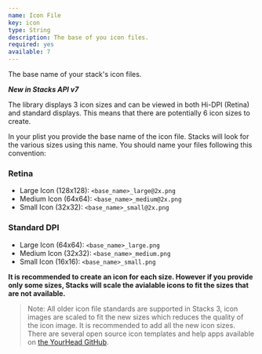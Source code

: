 ```yaml
---
name: Icon File
key: icon
type: String
description: The base of you icon files.
required: yes
available: 7
---
```


The base name of your stack's icon files.

***New in Stacks API v7***

The library displays 3 icon sizes and can be viewed in both Hi-DPI (Retina) and standard displays.  This means that there are potentially 6 icon sizes to create.

In your plist you provide the base name of the icon file. Stacks will look for the various sizes using this name.  You should name your files following this convention:

### Retina
   - Large Icon (128x128): `<base_name>_large@2x.png`
   - Medium Icon (64x64): `<base_name>_medium@2x.png`
   - Small Icon (32x32): `<base_name>_small@2x.png`

### Standard DPI
 - Large Icon (64x64): `<base_name>_large.png`
 - Medium Icon (32x32): `<base_name>_medium.png`
 - Small Icon (16x16): `<base_name>_small.png`


**It is recommended to create an icon for each size. However if you provide only some sizes, Stacks will scale the avialable icons to fit the sizes that are not available.**


> Note: All older icon file standards are supported in Stacks 3, icon images are scaled to fit the new sizes which reduces the quality of the icon image.  It is recommended to add all the new icon sizes.  There are several open source icon templates and help apps available on [the YourHead GitHub](http://github.com/yourhead/).
